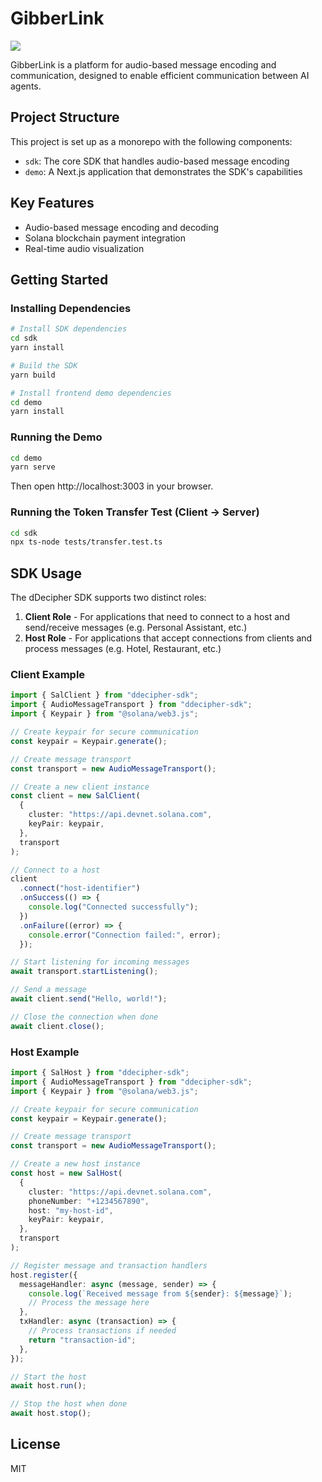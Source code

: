 # GibberLink

<img src="https://avatars.githubusercontent.com/u/206302525?s=200&v=4"/>

GibberLink is a platform for audio-based message encoding and communication, designed to enable efficient communication between AI agents.

## Project Structure

This project is set up as a monorepo with the following components:

- `sdk`: The core SDK that handles audio-based message encoding
- `demo`: A Next.js application that demonstrates the SDK's capabilities

## Key Features

- Audio-based message encoding and decoding
- Solana blockchain payment integration
- Real-time audio visualization

## Getting Started

### Installing Dependencies

```bash
# Install SDK dependencies
cd sdk
yarn install

# Build the SDK
yarn build

# Install frontend demo dependencies
cd demo
yarn install
```

### Running the Demo

```bash
cd demo
yarn serve
```

Then open http://localhost:3003 in your browser.

### Running the Token Transfer Test (Client -> Server)

```bash
cd sdk
npx ts-node tests/transfer.test.ts
```

## SDK Usage

The dDecipher SDK supports two distinct roles:

1. **Client Role** - For applications that need to connect to a host and send/receive messages (e.g. Personal Assistant, etc.)
2. **Host Role** - For applications that accept connections from clients and process messages (e.g. Hotel, Restaurant, etc.)

### Client Example

```typescript
import { SalClient } from "ddecipher-sdk";
import { AudioMessageTransport } from "ddecipher-sdk";
import { Keypair } from "@solana/web3.js";

// Create keypair for secure communication
const keypair = Keypair.generate();

// Create message transport
const transport = new AudioMessageTransport();

// Create a new client instance
const client = new SalClient(
  {
    cluster: "https://api.devnet.solana.com",
    keyPair: keypair,
  },
  transport
);

// Connect to a host
client
  .connect("host-identifier")
  .onSuccess(() => {
    console.log("Connected successfully");
  })
  .onFailure((error) => {
    console.error("Connection failed:", error);
  });

// Start listening for incoming messages
await transport.startListening();

// Send a message
await client.send("Hello, world!");

// Close the connection when done
await client.close();
```

### Host Example

```typescript
import { SalHost } from "ddecipher-sdk";
import { AudioMessageTransport } from "ddecipher-sdk";
import { Keypair } from "@solana/web3.js";

// Create keypair for secure communication
const keypair = Keypair.generate();

// Create message transport
const transport = new AudioMessageTransport();

// Create a new host instance
const host = new SalHost(
  {
    cluster: "https://api.devnet.solana.com",
    phoneNumber: "+1234567890",
    host: "my-host-id",
    keyPair: keypair,
  },
  transport
);

// Register message and transaction handlers
host.register({
  messageHandler: async (message, sender) => {
    console.log(`Received message from ${sender}: ${message}`);
    // Process the message here
  },
  txHandler: async (transaction) => {
    // Process transactions if needed
    return "transaction-id";
  },
});

// Start the host
await host.run();

// Stop the host when done
await host.stop();
```

## License

MIT
